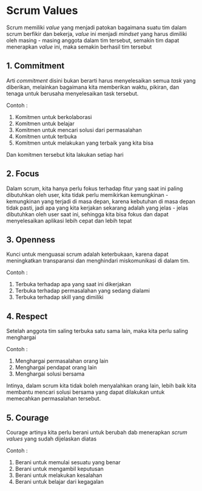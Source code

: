 # Scrum Values

Scrum memiliki _value_ yang menjadi patokan bagaimana suatu tim dalam scrum berfikir dan bekerja, _value_ ini menjadi _mindset_ yang harus dimiliki oleh masing - masing anggota dalam tim tersebut, semakin tim dapat menerapkan _value_ ini, maka semakin berhasil tim tersebut

## 1. Commitment

Arti _commitment_ disini bukan berarti harus menyelesaikan semua _task_ yang diberikan, melainkan bagaimana kita memberikan waktu, pikiran, dan tenaga untuk berusaha menyelesaikan task tersebut.

Contoh :

1. Komitmen untuk berkolaborasi
2. Komitmen untuk belajar
3. Komitmen untuk mencari solusi dari permasalahan
4. Komitmen untuk terbuka
5. Komitmen untuk melakukan yang terbaik yang kita bisa

Dan komitmen tersebut kita lakukan setiap hari

## 2. Focus

Dalam scrum, kita hanya perlu fokus terhadap fitur yang saat ini paling dibutuhkan oleh user, kita tidak perlu memikirkan kemungkinan - kemungkinan yang terjadi di masa depan, karena kebutuhan di masa depan tidak pasti, jadi apa yang kita kerjakan sekarang adalah yang jelas - jelas dibutuhkan oleh user saat ini, sehingga kita bisa fokus dan dapat menyelesaikan aplikasi lebih cepat dan lebih tepat

## 3. Openness

Kunci untuk menguasai scrum adalah keterbukaan, karena dapat meningkatkan transparansi dan menghindari miskomunikasi di dalam tim.

Contoh :

1. Terbuka terhadap apa yang saat ini dikerjakan
2. Terbuka terhadap permasalahan yang sedang dialami
3. Terbuka terhadap skill yang dimiliki

## 4. Respect

Setelah anggota tim saling terbuka satu sama lain, maka kita perlu saling menghargai

Contoh :

1. Menghargai permasalahan orang lain
2. Menghargai pendapat orang lain
3. Menghargai solusi bersama

Intinya, dalam scrum kita tidak boleh menyalahkan orang lain, lebih baik kita membantu mencari solusi bersama yang dapat dilakukan untuk memecahkan permasalahan tersebut.

## 5. Courage

Courage artinya kita perlu berani untuk berubah dab menerapkan _scrum values_ yang sudah dijelaskan diatas

Contoh :

1. Berani untuk memulai sesuatu yang benar
2. Berani untuk mengambil keputusan
3. Berani untuk melakukan kesalahan
4. Berani untuk belajar dari kegagalan
